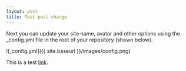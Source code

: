 ```yaml
---
layout: post
title: Test post change
---
```


Next you can update your site name, avatar and other options using the _config.yml file in the root of your repository (shown below).

![_config.yml]({{ site.baseurl }}/images/config.png)

This is a test [link](https://www.google.com/).
